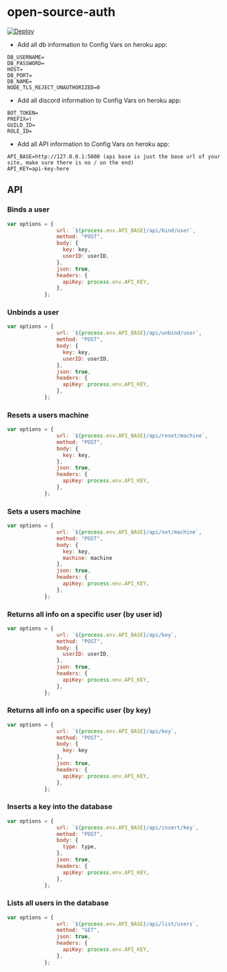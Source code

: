 # open-source-auth

[![Deploy](https://www.herokucdn.com/deploy/button.svg)](https://heroku.com/deploy)


* Add all db information to Config Vars on heroku app:

```
DB_USERNAME=
DB_PASSWORD=
HOST=
DB_PORT=
DB_NAME=
NODE_TLS_REJECT_UNAUTHORIZED=0
```

* Add all discord information to Config Vars on heroku app:

```
BOT_TOKEN=
PREFIX=!
GUILD_ID=
ROLE_ID=
```

* Add all API information to Config Vars on heroku app:

```
API_BASE=http://127.0.0.1:5000 (api base is just the base url of your site, make sure there is no / on the end)
API_KEY=api-key-here
```


## API

### Binds a user
```javascript
var options = {
                url: `${process.env.API_BASE}/api/bind/user`,
                method: "POST",
                body: {
                  key: key,
                  userID: userID,
                },
                json: true,
                headers: {
                  apiKey: process.env.API_KEY,
                },
            };
```

### Unbinds a user
```javascript
var options = {
                url: `${process.env.API_BASE}/api/unbind/user`,
                method: "POST",
                body: {
                  key: key,
                  userID: userID,
                },
                json: true,
                headers: {
                  apiKey: process.env.API_KEY,
                },
            };
```

### Resets a users machine
```javascript
var options = {
                url: `${process.env.API_BASE}/api/reset/machine`,
                method: "POST",
                body: {
                  key: key,
                },
                json: true,
                headers: {
                  apiKey: process.env.API_KEY,
                },
            };
```

### Sets a users machine
```javascript
var options = {
                url: `${process.env.API_BASE}/api/set/machine`,
                method: "POST",
                body: {
                  key: key,
                  machine: machine
                },
                json: true,
                headers: {
                  apiKey: process.env.API_KEY,
                },
            };
```

### Returns all info on a specific user (by user id)
```javascript
var options = {
                url: `${process.env.API_BASE}/api/key`,
                method: "POST",
                body: {
                  userID: userID,
                },
                json: true,
                headers: {
                  apiKey: process.env.API_KEY,
                },
            };
```

### Returns all info on a specific user (by key)
```javascript
var options = {
                url: `${process.env.API_BASE}/api/key`,
                method: "POST",
                body: {
                  key: key
                },
                json: true,
                headers: {
                  apiKey: process.env.API_KEY,
                },
            };
```


### Inserts a key into the database
```javascript
var options = {
                url: `${process.env.API_BASE}/api/insert/key`,
                method: "POST",
                body: {
                  type: type,
                },
                json: true,
                headers: {
                  apiKey: process.env.API_KEY,
                },
            };
```

### Lists all users in the database
```javascript
var options = {
                url: `${process.env.API_BASE}/api/list/users`,
                method: "GET",
                json: true,
                headers: {
                  apiKey: process.env.API_KEY,
                },
            };
```
